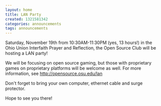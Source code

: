 ```yaml
---
layout: home
title: LAN Party
created: 1321581342
categories: announcements
tags: announcements
---
```

Saturday, November 19th from 10:30AM-11:30PM (yes, 13 hours!) in the Ohio Union Interfaith Prayer and Reflection, the Open Source Club will be hosting a LAN party!

We will be focusing on open source gaming, but those with proprietary games on proprietary platforms will be welcome as well.  For more information, see http://opensource.osu.edu/lan

Don't forget to bring your own computer, ethernet cable and surge protector.

Hope to see you there!
